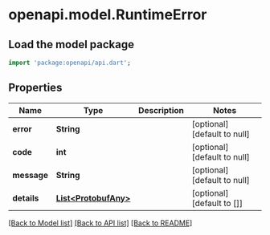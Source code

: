 # openapi.model.RuntimeError

## Load the model package
```dart
import 'package:openapi/api.dart';
```

## Properties
Name | Type | Description | Notes
------------ | ------------- | ------------- | -------------
**error** | **String** |  | [optional] [default to null]
**code** | **int** |  | [optional] [default to null]
**message** | **String** |  | [optional] [default to null]
**details** | [**List&lt;ProtobufAny&gt;**](ProtobufAny.md) |  | [optional] [default to []]

[[Back to Model list]](../README.md#documentation-for-models) [[Back to API list]](../README.md#documentation-for-api-endpoints) [[Back to README]](../README.md)


